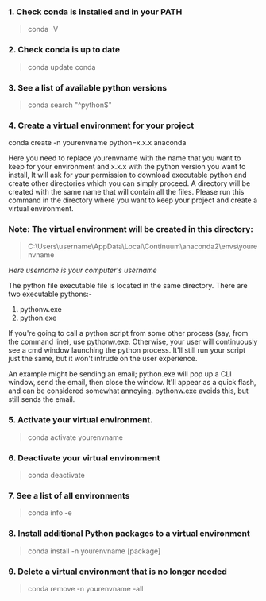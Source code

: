 ### 1. Check conda is installed and in your PATH

> conda -V

### 2. Check conda is up to date

> conda update conda

### 3. See a list of available python versions 

> conda search "^python$"

### 4. Create a virtual environment for your project

conda create -n yourenvname python=x.x.x anaconda

Here you need to replace yourenvname with the name that you want to keep for your environment and x.x.x with the python version
you want to install, It will ask for your permission to download executable python and create other directories which you can 
simply proceed. A directory will be created with the same name that will contain all the files. Please run this command in the 
directory where you want to keep your project and create a virtual environment.

### Note: The virtual environment will be created in this directory:

> C:\Users\username\AppData\Local\Continuum\anaconda2\envs\yourenvname

*Here username is your computer's username*

The python file executable file is located in the same directory. There are two executable pythons:-
1. pythonw.exe
2. python.exe

If you're going to call a python script from some other process (say, from the command line), use pythonw.exe. Otherwise, your user will continuously see a cmd window launching the python process. It'll still run your script just the same, but it won't intrude on the user experience.

An example might be sending an email; python.exe will pop up a CLI window, send the email, then close the window. It'll appear as a quick flash, and can be considered somewhat annoying. pythonw.exe avoids this, but still sends the email.

### 5. Activate your virtual environment.

> conda activate yourenvname 

### 6. Deactivate your virtual environment

> conda deactivate

### 7. See a list of all environments

> conda info -e

### 8. Install additional Python packages to a virtual environment

> conda install -n yourenvname [package]

### 9. Delete a virtual environment that is no longer needed

> conda remove -n yourenvname -all

